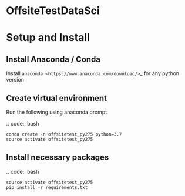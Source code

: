 # OffsiteTestDataSci

Setup and Install
=================

Install Anaconda / Conda
----------------

Install `anaconda <https://www.anaconda.com/download/>`_ for any python version

Create virtual environment
--------------------------

Run the following using anaconda prompt

.. code:: bash
  
    conda create -n offsitetest_py275 python=3.7
    source activate offsitetest_py275

Install necessary packages
--------------------------

.. code:: bash
    
    source activate offsitetest_py275
    pip install -r requirements.txt
